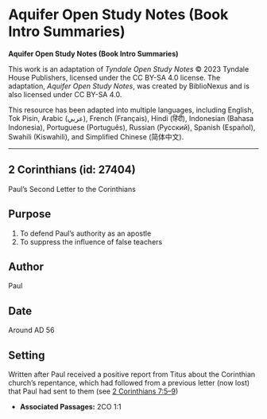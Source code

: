 # Aquifer Open Study Notes (Book Intro Summaries)

**Aquifer Open Study Notes (Book Intro Summaries)**

This work is an adaptation of *Tyndale Open Study Notes* © 2023 Tyndale House Publishers, licensed under the CC BY\-SA 4\.0 license. The adaptation, *Aquifer Open Study Notes*, was created by BiblioNexus and is also licensed under CC BY\-SA 4\.0\.

This resource has been adapted into multiple languages, including English, Tok Pisin, Arabic (عربي), French (Français), Hindi (हिंदी), Indonesian (Bahasa Indonesia), Portuguese (Português), Russian (Русский), Spanish (Español), Swahili (Kiswahili), and Simplified Chinese (简体中文).



--------------------------------

## 2 Corinthians (id: 27404)

Paul’s Second Letter to the Corinthians

Purpose
-------

1. To defend Paul’s authority as an apostle
2. To suppress the influence of false teachers

Author
------

Paul

Date
----

Around AD 56

Setting
-------

Written after Paul received a positive report from Titus about the Corinthian church’s repentance, which had followed from a previous letter (now lost) that Paul had sent to them (see [2 Corinthians 7:5–9](https://ref.ly/2Cor7:5-2Cor7:9))

* **Associated Passages:** 2CO 1:1

